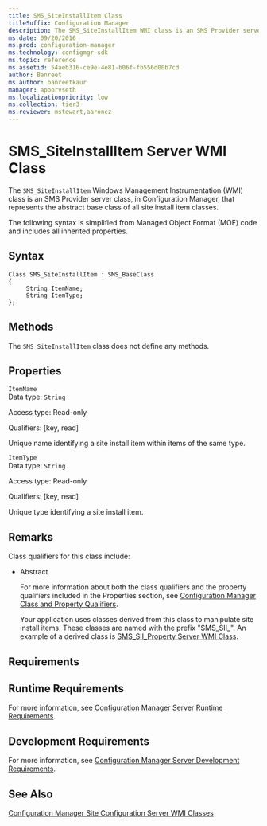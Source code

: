 ```yaml
---
title: SMS_SiteInstallItem Class
titleSuffix: Configuration Manager
description: The SMS_SiteInstallItem WMI class is an SMS Provider server class that represents the abstract base class of all site install item classes.
ms.date: 09/20/2016
ms.prod: configuration-manager
ms.technology: configmgr-sdk
ms.topic: reference
ms.assetid: 54aeb316-ce9e-4e81-b06f-fb556d00b7cd
author: Banreet
ms.author: banreetkaur
manager: apoorvseth
ms.localizationpriority: low
ms.collection: tier3
ms.reviewer: mstewart,aaroncz 
---
```

# SMS_SiteInstallItem Server WMI Class
The `SMS_SiteInstallItem` Windows Management Instrumentation (WMI) class is an SMS Provider server class, in Configuration Manager, that represents the abstract base class of all site install item classes.  

 The following syntax is simplified from Managed Object Format (MOF) code and includes all inherited properties.  

## Syntax  

```  
Class SMS_SiteInstallItem : SMS_BaseClass   
{  
     String ItemName;  
     String ItemType;  
};  
```  

## Methods  
 The `SMS_SiteInstallItem` class does not define any methods.  

## Properties  
 `ItemName`  
 Data type: `String`  

 Access type: Read-only  

 Qualifiers: [key, read]  

 Unique name identifying a site install item within items of the same type.  

 `ItemType`  
 Data type: `String`  

 Access type: Read-only  

 Qualifiers: [key, read]  

 Unique type identifying a site install item.  

## Remarks  
 Class qualifiers for this class include:  

- Abstract  

  For more information about both the class qualifiers and the property qualifiers included in the Properties section, see [Configuration Manager Class and Property Qualifiers](../../../../../develop/reference/misc/class-and-property-qualifiers.md).  

  Your application uses classes derived from this class to manipulate site install items. These classes are named with the prefix "SMS_SII_". An example of a derived class is [SMS_SII_Property Server WMI Class](../../../../../develop/reference/core/servers/configure/sms_sii_property-server-wmi-class.md).  

## Requirements  

## Runtime Requirements  
 For more information, see [Configuration Manager Server Runtime Requirements](../../../../../develop/core/reqs/server-runtime-requirements.md).  

## Development Requirements  
 For more information, see [Configuration Manager Server Development Requirements](../../../../../develop/core/reqs/server-development-requirements.md).  

## See Also  
 [Configuration Manager Site Configuration Server WMI Classes](../../../../../develop/reference/core/servers/configure/site-configuration-server-wmi-classes.md)
